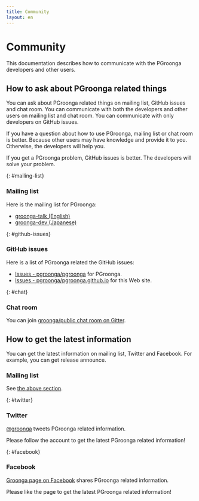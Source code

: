 ```yaml
---
title: Community
layout: en
---
```


# Community

This documentation describes how to communicate with the PGroonga developers and other users.

## How to ask about PGroonga related things

You can ask about PGroonga related things on mailing list, GitHub issues and chat room. You can communicate with both the developers and other users on mailing list and chat room. You can communicate with only developers on GitHub issues.

If you have a question about how to use PGroonga, mailing list or chat room is better. Because other users may have knowledge and provide it to you. Otherwise, the developers will help you.

If you get a PGroonga problem, GitHub issues is better. The developers will solve your problem.

{: #mailing-list}

### Mailing list

Here is the mailing list for PGroonga:

 * [groonga-talk (English)](https://lists.sourceforge.net/lists/listinfo/groonga-talk)
 * [groonga-dev (Japanese)](http://lists.osdn.me/mailman/listinfo/groonga-dev)

{: #github-issues}

### GitHub issues

Here is a list of PGroonga related the GitHub issues:

 * [Issues - pgroonga/pgroonga](https://github.com/pgroonga/pgroonga/issues) for PGroonga.
 * [Issues - pgroonga/pgroonga.github.io](https://github.com/pgroonga/pgroonga.github.io/issues) for this Web site.

{: #chat}

### Chat room

You can join [groonga/public chat room on Gitter](https://gitter.im/groonga/public>).

## How to get the latest information

You can get the latest information on mailing list, Twitter and Facebook. For example, you can get release announce.

### Mailing list

See [the above section](#mailing-list).

{: #twitter}

### Twitter

[@groonga](https://twitter.com/groonga/) tweets PGroonga related information.

Please follow the account to get the latest PGroonga related information!

{: #facebook}

### Facebook

[Groonga page on Facebook](http://www.facebook.com/groonga) shares PGroonga related information.

Please like the page to get the latest PGroonga related information!
